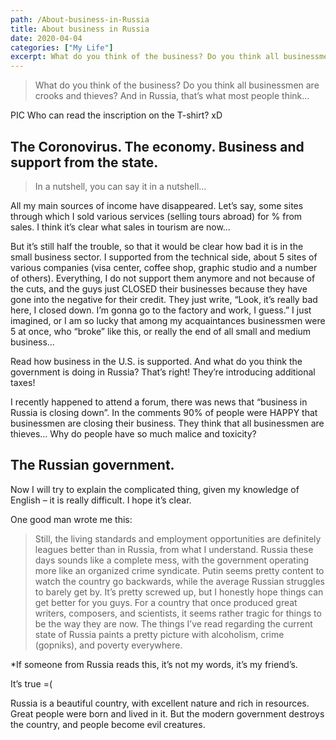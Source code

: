```yaml
---
path: /About-business-in-Russia
title: About business in Russia
date: 2020-04-04
categories: ["My Life"]
excerpt: What do you think of the business? Do you think all businessmen are crooks and thieves? And in Russia, that’s what most people think…
---
```


> What do you think of the business? Do you think all businessmen are crooks and thieves? And in Russia, that’s what most people think…

PIC
Who can read the inscription on the T-shirt? xD

## The Coronovirus. The economy. Business and support from the state.

> In a nutshell, you can say it in a nutshell…

All my main sources of income have disappeared. Let’s say, some sites through which I sold various services (selling tours abroad) for % from sales. I think it’s clear what sales in tourism are now…

But it’s still half the trouble, so that it would be clear how bad it is in the small business sector. I supported from the technical side, about 5 sites of various companies (visa center, coffee shop, graphic studio and a number of others). Everything, I do not support them anymore and not because of the cuts, and the guys just CLOSED their businesses because they have gone into the negative for their credit. They just write, “Look, it’s really bad here, I closed down. I’m gonna go to the factory and work, I guess.” I just imagined, or I am so lucky that among my acquaintances businessmen were 5 at once, who “broke” like this, or really the end of all small and medium business…

Read how business in the U.S. is supported. And what do you think the government is doing in Russia? That’s right! They’re introducing additional taxes!

I recently happened to attend a forum, there was news that “business in Russia is closing down”. In the comments 90% of people were HAPPY that businessmen are closing their business. They think that all businessmen are thieves… Why do people have so much malice and toxicity?

## The Russian government.

Now I will try to explain the complicated thing, given my knowledge of English – it is really difficult. I hope it’s clear.

One good man wrote me this:

> Still, the living standards and employment opportunities are definitely leagues better than in Russia, from what I understand. Russia these days sounds like a complete mess, with the government operating more like an organized crime syndicate. Putin seems pretty content to watch the country go backwards, while the average Russian struggles to barely get by. It’s pretty screwed up, but I honestly hope things can get better for you guys. For a country that once produced great writers, composers, and scientists, it seems rather tragic for things to be the way they are now. The things I’ve read regarding the current state of Russia paints a pretty picture with alcoholism, crime (gopniks), and poverty everywhere.

\*If someone from Russia reads this, it’s not my words, it’s my friend’s.

It’s true =(

Russia is a beautiful country, with excellent nature and rich in resources. Great people were born and lived in it. But the modern government destroys the country, and people become evil creatures.
